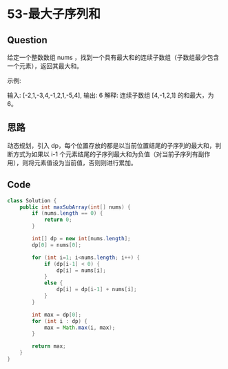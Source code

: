 # 53-最大子序列和

## Question

给定一个整数数组 nums ，找到一个具有最大和的连续子数组（子数组最少包含一个元素），返回其最大和。

示例:

输入: [-2,1,-3,4,-1,2,1,-5,4],
输出: 6
解释: 连续子数组 [4,-1,2,1] 的和最大，为 6。

## 思路

动态规划，引入 dp，每个位置存放的都是以当前位置结尾的子序列的最大和，判断方式为如果以 i-1 个元素结尾的子序列最大和为负值（对当前子序列有副作用），则将元素值设为当前值，否则则进行累加。

## Code
```java
class Solution {
    public int maxSubArray(int[] nums) {
        if (nums.length == 0) {
            return 0;
        }

        int[] dp = new int[nums.length];
        dp[0] = nums[0];

        for (int i=1; i<nums.length; i++) {
            if (dp[i-1] < 0) {
                dp[i] = nums[i];
            }
            else {
                dp[i] = dp[i-1] + nums[i];
            }
        }

        int max = dp[0];
        for (int i : dp) {
            max = Math.max(i, max);
        }

        return max;
    }
}
```
